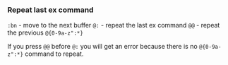 ### Repeat last ex command

`:bn` - move to the next buffer
`@:` - repeat the last ex command
`@@` - repeat the previous `@{0-9a-z":*}`

If you press `@@` before `@:` you will get an error because there is no `@{0-9a-z":*}` command to repeat.
